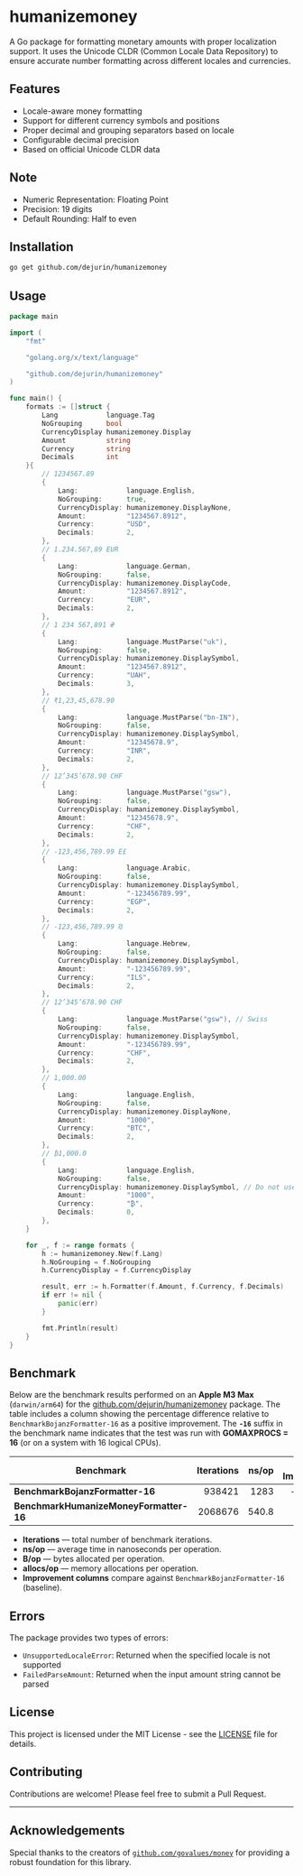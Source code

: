 # humanizemoney

A Go package for formatting monetary amounts with proper localization support. It uses the Unicode CLDR (Common Locale Data Repository) to ensure accurate number formatting across different locales and currencies.

## Features

- Locale-aware money formatting
- Support for different currency symbols and positions
- Proper decimal and grouping separators based on locale
- Configurable decimal precision
- Based on official Unicode CLDR data

## Note

- Numeric Representation: Floating Point
- Precision: 19 digits
- Default Rounding: Half to even

## Installation

```bash
go get github.com/dejurin/humanizemoney
```

## Usage

```go
package main

import (
	"fmt"

	"golang.org/x/text/language"

	"github.com/dejurin/humanizemoney"
)

func main() {
	formats := []struct {
		Lang            language.Tag
		NoGrouping      bool
		CurrencyDisplay humanizemoney.Display
		Amount          string
		Currency        string
		Decimals        int
	}{
		// 1234567.89
		{
			Lang:            language.English,
			NoGrouping:      true,
			CurrencyDisplay: humanizemoney.DisplayNone,
			Amount:          "1234567.8912",
			Currency:        "USD",
			Decimals:        2,
		},
		// 1.234.567,89 EUR
		{
			Lang:            language.German,
			NoGrouping:      false,
			CurrencyDisplay: humanizemoney.DisplayCode,
			Amount:          "1234567.8912",
			Currency:        "EUR",
			Decimals:        2,
		},
		// 1 234 567,891 ₴
		{
			Lang:            language.MustParse("uk"),
			NoGrouping:      false,
			CurrencyDisplay: humanizemoney.DisplaySymbol,
			Amount:          "1234567.8912",
			Currency:        "UAH",
			Decimals:        3,
		},
		// ₹1,23,45,678.90
		{
			Lang:            language.MustParse("bn-IN"),
			NoGrouping:      false,
			CurrencyDisplay: humanizemoney.DisplaySymbol,
			Amount:          "12345678.9",
			Currency:        "INR",
			Decimals:        2,
		},
		// 12’345’678.90 CHF
		{
			Lang:            language.MustParse("gsw"),
			NoGrouping:      false,
			CurrencyDisplay: humanizemoney.DisplaySymbol,
			Amount:          "12345678.9",
			Currency:        "CHF",
			Decimals:        2,
		},
		// -123,456,789.99 E£
		{
			Lang:            language.Arabic,
			NoGrouping:      false,
			CurrencyDisplay: humanizemoney.DisplaySymbol,
			Amount:          "-123456789.99",
			Currency:        "EGP",
			Decimals:        2,
		},
		// -123,456,789.99 ‏₪
		{
			Lang:            language.Hebrew,
			NoGrouping:      false,
			CurrencyDisplay: humanizemoney.DisplaySymbol,
			Amount:          "-123456789.99",
			Currency:        "ILS",
			Decimals:        2,
		},
		// 12’345’678.90 CHF
		{
			Lang:            language.MustParse("gsw"), // Swiss
			NoGrouping:      false,
			CurrencyDisplay: humanizemoney.DisplaySymbol,
			Amount:          "-123456789.99",
			Currency:        "CHF",
			Decimals:        2,
		},
		// 1,000.00
		{
			Lang:            language.English,
			NoGrouping:      false,
			CurrencyDisplay: humanizemoney.DisplayNone,
			Amount:          "1000",
			Currency:        "BTC",
			Decimals:        2,
		},
		// ₿1,000.0
		{
			Lang:            language.English,
			NoGrouping:      false,
			CurrencyDisplay: humanizemoney.DisplaySymbol, // Do not use DisplaySymbol | DisplayCode, since we are using custom currency, you can only use DisplayNone.
			Amount:          "1000",
			Currency:        "₿",
			Decimals:        0,
		},
	}

	for _, f := range formats {
		h := humanizemoney.New(f.Lang)
		h.NoGrouping = f.NoGrouping
		h.CurrencyDisplay = f.CurrencyDisplay

		result, err := h.Formatter(f.Amount, f.Currency, f.Decimals)
		if err != nil {
			panic(err)
		}

		fmt.Println(result)
	}
}
```

## Benchmark

Below are the benchmark results performed on an **Apple M3 Max** (`darwin/arm64`) for the [github.com/dejurin/humanizemoney](https://github.com/dejurin/humanizemoney) package. The table includes a column showing the percentage difference relative to `BenchmarkBojanzFormatter-16` as a positive improvement. The **`-16`** suffix in the benchmark name indicates that the test was run with **GOMAXPROCS = 16** (or on a system with 16 logical CPUs).

| Benchmark                              | Iterations | ns/op  | ns/op Improvement | B/op  | B/op Improvement | allocs/op | allocs/op Improvement |
|----------------------------------------|-----------:|-------:|------------------:|------:|-----------------:|----------:|----------------------:|
| **BenchmarkBojanzFormatter-16**        |    938421  | 1283   | – (baseline)      | 1856  | – (baseline)     | 28        | – (baseline)         |
| **BenchmarkHumanizeMoneyFormatter-16** |   2068676  | 540.8  | +57.84%           | 472   | +74.56%          | 15        | +46.43%              |

- **Iterations** — total number of benchmark iterations.
- **ns/op** — average time in nanoseconds per operation.
- **B/op** — bytes allocated per operation.
- **allocs/op** — memory allocations per operation.
- **Improvement columns** compare against `BenchmarkBojanzFormatter-16` (baseline).

## Errors

The package provides two types of errors:

- `UnsupportedLocaleError`: Returned when the specified locale is not supported
- `FailedParseAmount`: Returned when the input amount string cannot be parsed

## License

This project is licensed under the MIT License - see the [LICENSE](LICENSE) file for details.

## Contributing

Contributions are welcome! Please feel free to submit a Pull Request.

---

## Acknowledgements

Special thanks to the creators of [`github.com/govalues/money`](https://github.com/govalues/money) for providing a robust foundation for this library.

